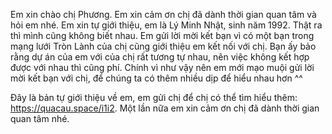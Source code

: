 Em xin chào chị Phương. Em xin cảm ơn chị đã dành thời gian quan tâm và hỏi em nhé. Em xin tự giới thiệu, em là Lý Minh Nhật, sinh năm 1992. Thật ra thì mình cũng không biết nhau. Em gửi lời mời kết bạn vì có một bạn trong mạng lưới Tròn Lành của chị cũng giới thiệu em kết nối với chị. Bạn ấy bảo rằng dự án của em với của chị rất tương tự nhau, nên việc không kết hợp được với nhau thì cũng phí. Chính vì như vậy nên em mới mạo muội gửi lời mời kết bạn với chị, để chúng ta có thêm nhiều dịp để hiểu nhau hơn ^^

Đây là bản tự giới thiệu về em, em gửi chị để chị có thể tìm hiểu thêm: https://quacau.space/i1i2. Một lần nữa em xin cảm ơn chị đã dành thời gian quan tâm nhé.
